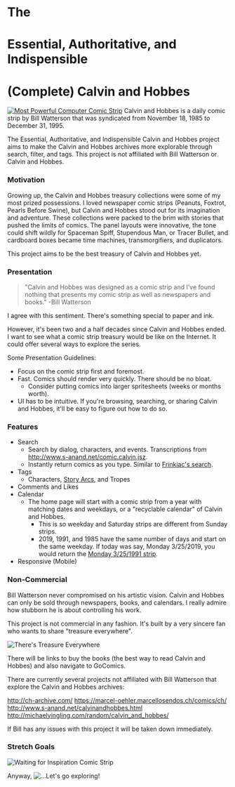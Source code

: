 # The 
# Essential, Authoritative, and Indispensible
# (Complete) Calvin and Hobbes

[![Most Powerful Computer Comic Strip](https://i.imgur.com/6KVgfoT.gif)](https://www.gocomics.com/calvinandhobbes)
Calvin and Hobbes is a daily comic strip by Bill Watterson that was syndicated from November 18, 1985 to December 31, 1995. 

The Essential, Authoritative, and Indispensible Calvin and Hobbes project aims to make the Calvin and Hobbes archives more explorable through search, filter, and tags. This project is not affiliated with Bill Watterson or Calvin and Hobbes.

### Motivation

Growing up, the Calvin and Hobbes treasury collections were some of my most prized possessions. I loved newspaper comic strips (Peanuts, Foxtrot, Pearls Before Swine), but Calvin and Hobbes stood out for its imagination and adventure. These collections were packed to the brim with stories that pushed the limits of comics. The panel layouts were innovative, the tone could shift wildly for Spaceman Spiff,  Stupendous Man, or Tracer Bullet, and cardboard boxes became time machines, transmorgifiers, and duplicators. 

This project aims to be the best treasury of Calvin and Hobbes yet.

### Presentation
> "Calvin and Hobbes was designed as a comic strip and I’ve found nothing that presents my comic strip as well as newspapers and books."
-Bill Watterson

I agree with this sentiment. There's something special to paper and ink.

However, it's been two and a half decades since Calvin and Hobbes ended. I want to see what a comic strip treasury would be like on the Internet. It could offer several ways to explore the series.

Some Presentation Guidelines:
  - Focus on the comic strip first and foremost. 
  - Fast. Comics should render very quickly. There should be no bloat. 
    - Consider putting comics into larger spritesheets (weeks or months worth). 
  - UI has to be intuitive. If you're browsing, searching, or sharing Calvin and Hobbes, it'll be easy to figure out how to do so.

### Features
  - Search
    - Search by dialog, characters, and events. Transcriptions from http://www.s-anand.net/comic.calvin.jsz.
    - Instantly return comics as you type. Similar to [Frinkiac's search](https://frinkiac.com).
  - Tags
    - Characters, [Story Arcs](https://calvinandhobbes.fandom.com/wiki/Story_arcs), and Tropes
  - Comments and Likes
  - Calendar
    - The home page will start with a comic strip from a year with matching dates and weekdays, or a "recyclable calendar" of Calvin and Hobbes. 
        - This is so weekday and Saturday strips are different from Sunday strips.
        - 2019, 1991, and 1985 have the same number of days and start on the same weekday. If today was say, Monday 3/25/2019, you would return the [Monday 3/25/1991 strip](https://www.gocomics.com/calvinandhobbes/1991/03/25). 
  - Responsive (Mobile)

### Non-Commercial
Bill Watterson never compromised on his artistic vision. Calvin and Hobbes can only be sold through newspapers, books, and calendars. I really admire how stubborn he is about controlling his work. 

This project is not commercial in any fashion. It's built by a very sincere fan who wants to share "treasure everywhere". 

![There's Treasure Everywhere](https://i.imgur.com/BOkxisD.jpg)

There will be links to buy the books (the best way to read Calvin and Hobbes) and also navigate to GoComics. 

There are currently several projects not affiliated with Bill Watterson that explore the Calvin and Hobbes archives:

http://ch-archive.com/
https://marcel-oehler.marcellosendos.ch/comics/ch/
http://www.s-anand.net/calvinandhobbes.html
http://michaelyingling.com/random/calvin_and_hobbes/

If Bill has any issues with this project it will be taken down immediately. 

### Stretch Goals
![Waiting for Inspiration Comic Strip](http://web.mit.edu/manoli/mood/www/mood02.jpg)

Anyway,
![...Let's go exploring!](https://i.imgur.com/IY9PEpG.jpg)